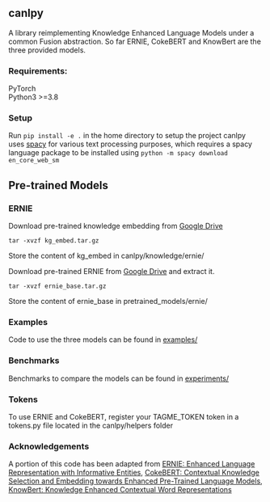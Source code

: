 ## canlpy

A library reimplementing Knowledge Enhanced Language Models under a common Fusion abstraction. So far ERNIE, CokeBERT and KnowBert are the three provided models.

### Requirements:

PyTorch  
Python3 >=3.8

### Setup

Run ```pip install -e .``` in the home directory to setup the project
canlpy uses [spacy](https://spacy.io) for various text processing purposes, which requires a spacy language package to be installed using
```python -m spacy download en_core_web_sm```

## Pre-trained Models

### ERNIE

Download pre-trained knowledge embedding from [Google Drive](https://drive.google.com/open?id=14VNvGMtYWxuqT-PWDa8sD0e7hO486i8Y)

```shell
tar -xvzf kg_embed.tar.gz
```

Store the content of kg_embed in canlpy/knowledge/ernie/

Download pre-trained ERNIE from [Google Drive](https://drive.google.com/file/d/1cvUbXYGhRRCTWlewOuniQ7K7YIGy46PI) and extract it.

```shell
tar -xvzf ernie_base.tar.gz
```
Store the content of ernie_base in pretrained_models/ernie/

### Examples

Code to use the three models can be found in [examples/](examples/)

### Benchmarks

Benchmarks to compare the models can be found in [experiments/](experiments/)

### Tokens

To use ERNIE and CokeBERT, register your TAGME_TOKEN token in a tokens.py file located in the canlpy/helpers folder

### Acknowledgements

A portion of this code has been adapted from [ERNIE: Enhanced Language Representation with Informative Entities](https://github.com/thunlp/ERNIE), [CokeBERT: Contextual Knowledge Selection and Embedding towards Enhanced Pre-Trained Language Models](https://github.com/thunlp/CokeBERT), [KnowBert: Knowledge Enhanced Contextual Word Representations](https://github.com/allenai/kb)


